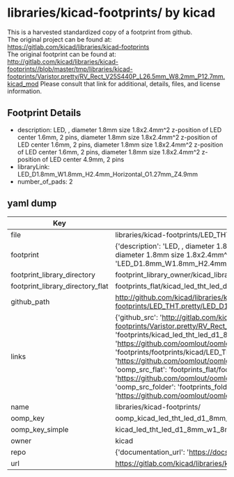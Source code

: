 # libraries/kicad-footprints/ by kicad  
This is a harvested standardized copy of a footprint from github.  
The original project can be found at:  
https://gitlab.com/kicad/libraries/kicad-footprints  
The original footprint can be found at:
http://gitlab.com/kicad/libraries/kicad-footprints//blob/master/tmp/libraries/kicad-footprints/Varistor.pretty/RV_Rect_V25S440P_L26.5mm_W8.2mm_P12.7mm.kicad_mod
Please consult that link for additional, details, files, and license information.  
## Footprint Details
* description: LED, ,  diameter 1.8mm size 1.8x2.4mm^2 z-position of LED center 1.6mm, 2 pins,  diameter 1.8mm size 1.8x2.4mm^2 z-position of LED center 1.6mm, 2 pins,  diameter 1.8mm size 1.8x2.4mm^2 z-position of LED center 1.6mm, 2 pins,  diameter 1.8mm size 1.8x2.4mm^2 z-position of LED center 4.9mm, 2 pins  
* libraryLink: LED_D1.8mm_W1.8mm_H2.4mm_Horizontal_O1.27mm_Z4.9mm  
* number_of_pads: 2  
## yaml dump  
| Key | Value |  
| --- | --- |  
| file | libraries/kicad-footprints/LED_THT.pretty/LED_D1.8mm_W1.8mm_H2.4mm_Horizontal_O1.27mm_Z4.9mm.kicad_mod |  
| footprint | {'description': 'LED, ,  diameter 1.8mm size 1.8x2.4mm^2 z-position of LED center 1.6mm, 2 pins,  diameter 1.8mm size 1.8x2.4mm^2 z-position of LED center 1.6mm, 2 pins,  diameter 1.8mm size 1.8x2.4mm^2 z-position of LED center 1.6mm, 2 pins,  diameter 1.8mm size 1.8x2.4mm^2 z-position of LED center 4.9mm, 2 pins', 'libraryLink': 'LED_D1.8mm_W1.8mm_H2.4mm_Horizontal_O1.27mm_Z4.9mm', 'number_of_pads': 2} |  
| footprint_library_directory | footprint_library_owner/kicad_libraries/kicad-footprints/ |  
| footprint_library_directory_flat | footprints_flat/kicad_led_tht_led_d1_8mm_w1_8mm_h2_4mm_horizontal_o1_27mm_z4_9mm/working |  
| github_path | http://github.com/kicad/libraries/kicad-footprints//blob/master/tmp/libraries/kicad-footprints/LED_THT.pretty/LED_D1.8mm_W1.8mm_H2.4mm_Horizontal_O1.27mm_Z4.9mm.kicad_mod |  
| links | {'github_src': 'http://gitlab.com/kicad/libraries/kicad-footprints//blob/master/tmp/libraries/kicad-footprints/Varistor.pretty/RV_Rect_V25S440P_L26.5mm_W8.2mm_P12.7mm.kicad_mod', 'github_src_repo': 'https://gitlab.com/kicad/libraries/kicad-footprints', 'oomp_bot': 'footprints/kicad_led_tht_led_d1_8mm_w1_8mm_h2_4mm_horizontal_o1_27mm_z4_9mm/working', 'oomp_bot_github': 'https://github.com/oomlout/oomlout_oomp_footprint_bot/tree/main/footprints/kicad_led_tht_led_d1_8mm_w1_8mm_h2_4mm_horizontal_o1_27mm_z4_9mm/working', 'oomp_doc': 'footprints/footprints/kicad/LED_THT/LED_D1.8mm_W1.8mm_H2.4mm_Horizontal_O1.27mm_Z4.9mm/working/', 'oomp_doc_github': 'https://github.com/oomlout/oomlout_oomp_footprint_doc/tree/main/footprints/footprints/kicad/LED_THT/LED_D1.8mm_W1.8mm_H2.4mm_Horizontal_O1.27mm_Z4.9mm/working', 'oomp_src_flat': 'footprints_flat/footprints_flat/kicad_led_tht_led_d1_8mm_w1_8mm_h2_4mm_horizontal_o1_27mm_z4_9mm/working', 'oomp_src_flat_github': 'https://github.com/oomlout/oomlout_oomp_footprint_src/tree/main/footprints_flat/kicad_led_tht_led_d1_8mm_w1_8mm_h2_4mm_horizontal_o1_27mm_z4_9mm/working', 'oomp_src_folder': 'footprints_folder/footprints_folder/kicad/LED_THT/LED_D1.8mm_W1.8mm_H2.4mm_Horizontal_O1.27mm_Z4.9mm/working', 'oomp_src_folder_github': 'https://github.com/oomlout/oomlout_oomp_footprint_src/tree/main/footprints_folder/kicad/LED_THT/LED_D1.8mm_W1.8mm_H2.4mm_Horizontal_O1.27mm_Z4.9mm/working'} |  
| name | libraries/kicad-footprints/ |  
| oomp_key | oomp_kicad_led_tht_led_d1_8mm_w1_8mm_h2_4mm_horizontal_o1_27mm_z4_9mm |  
| oomp_key_simple | kicad_led_tht_led_d1_8mm_w1_8mm_h2_4mm_horizontal_o1_27mm_z4_9mm |  
| owner | kicad |  
| repo | {'documentation_url': 'https://docs.github.com/rest/repos/repos#get-a-repository', 'message': 'Not Found'} |  
| url | https://gitlab.com/kicad/libraries/kicad-footprints |  

